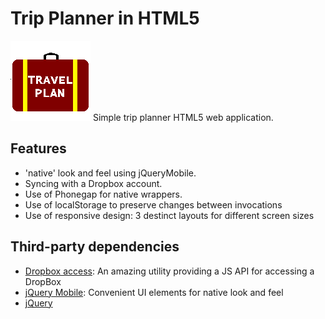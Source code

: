 # Trip Planner in HTML5
![icon](./trip-128.png?raw=true)
Simple trip planner HTML5 web application.

## Features

* 'native' look and feel using jQueryMobile.
* Syncing with a Dropbox account.
* Use of Phonegap for native wrappers.
* Use of localStorage to preserve changes between invocations
* Use of responsive design: 3 destinct layouts for different screen sizes

## Third-party dependencies

* [Dropbox access](https://github.com/dropbox/dropbox-js): An amazing utility providing a JS API for accessing a DropBox
* [jQuery Mobile](http://jquerymobile.com): Convenient UI elements for native look and feel
* [jQuery](http://jquery.com)

